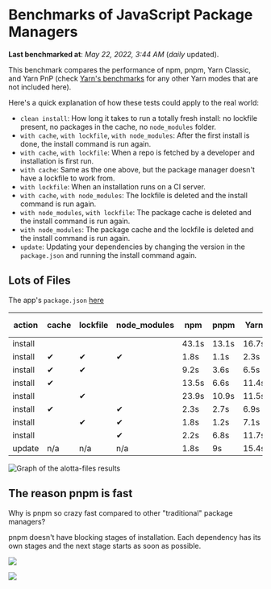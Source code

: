 # Benchmarks of JavaScript Package Managers

**Last benchmarked at**: _May 22, 2022, 3:44 AM_ (_daily_ updated).

This benchmark compares the performance of npm, pnpm, Yarn Classic, and Yarn PnP (check [Yarn's benchmarks](https://yarnpkg.com/benchmarks) for any other Yarn modes that are not included here).

Here's a quick explanation of how these tests could apply to the real world:

- `clean install`: How long it takes to run a totally fresh install: no lockfile present, no packages in the cache, no `node_modules` folder.
- `with cache`, `with lockfile`, `with node_modules`: After the first install is done, the install command is run again.
- `with cache`, `with lockfile`: When a repo is fetched by a developer and installation is first run.
- `with cache`: Same as the one above, but the package manager doesn't have a lockfile to work from.
- `with lockfile`: When an installation runs on a CI server.
- `with cache`, `with node_modules`: The lockfile is deleted and the install command is run again.
- `with node_modules`, `with lockfile`: The package cache is deleted and the install command is run again.
- `with node_modules`: The package cache and the lockfile is deleted and the install command is run again.
- `update`: Updating your dependencies by changing the version in the `package.json` and running the install command again.

## Lots of Files

The app's `package.json` [here](https://github.com/pnpm/pnpm.github.io/blob/main/benchmarks/fixtures/alotta-files/package.json)

| action  | cache | lockfile | node_modules| npm | pnpm | Yarn | Yarn PnP |
| ---     | ---   | ---      | ---         | --- | ---  | ---  | ---      |
| install |       |          |             | 43.1s | 13.1s | 16.7s | 26.4s |
| install | ✔     | ✔        | ✔           | 1.8s | 1.1s | 2.3s | n/a |
| install | ✔     | ✔        |             | 9.2s | 3.6s | 6.5s | 1.5s |
| install | ✔     |          |             | 13.5s | 6.6s | 11.4s | 6.1s |
| install |       | ✔        |             | 23.9s | 10.9s | 11.5s | 20.3s |
| install | ✔     |          | ✔           | 2.3s | 2.7s | 6.9s | n/a |
| install |       | ✔        | ✔           | 1.8s | 1.2s | 7.1s | n/a |
| install |       |          | ✔           | 2.2s | 6.8s | 11.7s | n/a |
| update  | n/a | n/a | n/a | 1.8s | 9s | 15.4s | 33s |

<img alt="Graph of the alotta-files results" src="/img/benchmarks/alotta-files.svg" />

## The reason pnpm is fast

Why is pnpm so crazy fast compared to other "traditional" package managers?

pnpm doesn't have blocking stages of installation. Each dependency has its own stages and the next stage starts as soon as possible.

![](/img/installation-stages-of-other-pms.png)

![](/img/installation-stages-of-pnpm.jpg)